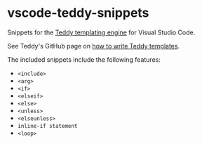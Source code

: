 # vscode-teddy-snippets

Snippets for the [Teddy templating engine](https://github.com/rooseveltframework/teddy) for Visual Studio Code.

See Teddy's GitHub page on [how to write Teddy templates](https://github.com/rooseveltframework/teddy#how-to-write-teddy-templates).

The included snippets include the following features:

- `<include>`
- `<arg>`
- `<if>`
- `<elseif>`
- `<else>`
- `<unless>`
- `<elseunless>`
- `inline-if statement`
- `<loop>`
